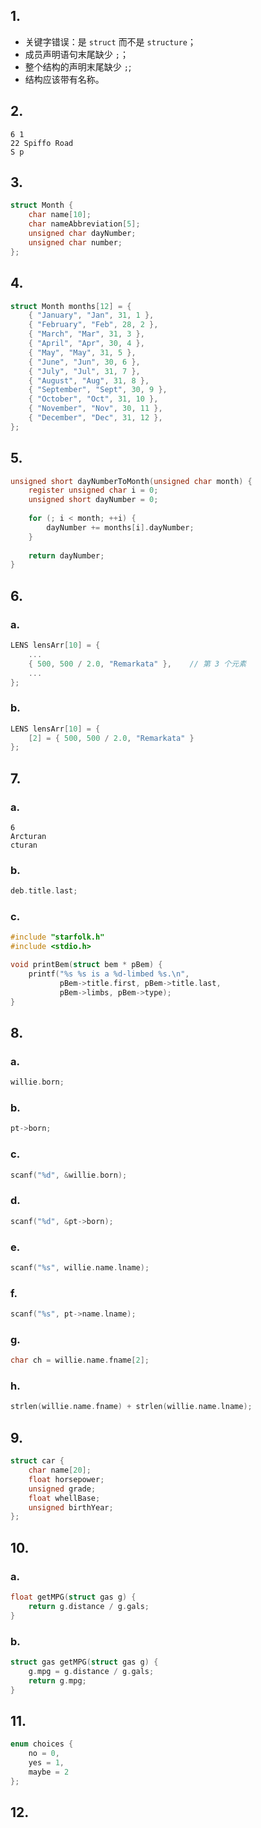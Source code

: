 ## 1.

- 关键字错误：是 `struct` 而不是 `structure`；
- 成员声明语句末尾缺少 `;`；
- 整个结构的声明末尾缺少 `;`;
- 结构应该带有名称。

## 2.

```
6 1
22 Spiffo Road
S p

```

## 3.

```c
struct Month {
	char name[10];
    char nameAbbreviation[5];
    unsigned char dayNumber;
    unsigned char number;
};
```

## 4.

```c
struct Month months[12] = {
    { "January", "Jan", 31, 1 },
    { "February", "Feb", 28, 2 },
    { "March", "Mar", 31, 3 },
    { "April", "Apr", 30, 4 },
    { "May", "May", 31, 5 },
    { "June", "Jun", 30, 6 },
    { "July", "Jul", 31, 7 },
    { "August", "Aug", 31, 8 },
    { "September", "Sept", 30, 9 },
    { "October", "Oct", 31, 10 },
    { "November", "Nov", 30, 11 },
    { "December", "Dec", 31, 12 },
};
```

## 5.

```c
unsigned short dayNumberToMonth(unsigned char month) {
    register unsigned char i = 0;
    unsigned short dayNumber = 0;
    
    for (; i < month; ++i) {
        dayNumber += months[i].dayNumber;
    }
    
    return dayNumber;
}
```

## 6.

### a.

```c
LENS lensArr[10] = {
    ...
	{ 500, 500 / 2.0, "Remarkata" },	// 第 3 个元素
    ...
};
```

### b.

```c
LENS lensArr[10] = {
	[2] = { 500, 500 / 2.0, "Remarkata" }  
};
```

## 7.

### a.

```
6
Arcturan
cturan
```

### b.

```c
deb.title.last;
```

### c.

```c
#include "starfolk.h"
#include <stdio.h>

void printBem(struct bem * pBem) {
    printf("%s %s is a %d-limbed %s.\n", 
           pBem->title.first, pBem->title.last, 
           pBem->limbs, pBem->type);
}
```

## 8.

### a.

```c
willie.born;
```

### b.

```c
pt->born;
```

### c.

```c
scanf("%d", &willie.born);
```

### d.

```c
scanf("%d", &pt->born);
```

### e.

```c
scanf("%s", willie.name.lname);
```

### f.

```c
scanf("%s", pt->name.lname);
```

### g.

```c
char ch = willie.name.fname[2];
```

### h.

```c
strlen(willie.name.fname) + strlen(willie.name.lname);
```

## 9.

```c
struct car {
	char name[20];
    float horsepower;
    unsigned grade;
    float whellBase;
    unsigned birthYear;
};
```

## 10.

### a.

```c
float getMPG(struct gas g) {
    return g.distance / g.gals;
}
```

### b.

```c
struct gas getMPG(struct gas g) {
    g.mpg = g.distance / g.gals;
    return g.mpg;
}
```

## 11.

```c
enum choices {
  	no = 0,
    yes = 1,
    maybe = 2
};
```

## 12.

